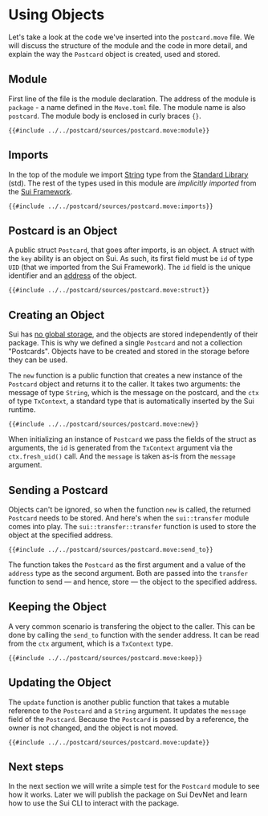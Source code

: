 # Using Objects

Let's take a look at the code we've inserted into the `postcard.move` file. We will discuss the structure of the module and the code in more detail, and explain the way the `Postcard` object is created, used and stored.

## Module

First line of the file is the module declaration. The address of the module is `package` - a name defined in the `Move.toml` file. The module name is also `postcard`. The module body is enclosed in curly braces `{}`.

```move
{{#include ../../postcard/sources/postcard.move:module}}
```

## Imports

In the top of the module we import [String](./../basic-syntax/string.md) type from the [Standard Library](./../basic-syntax/standard-library.md) (std). The rest of the types used in this module are *implicitly imported* from the [Sui Framework](./../programmability/sui-framework.md).
```move
{{#include ../../postcard/sources/postcard.move:imports}}
```

## Postcard is an Object

A public struct `Postcard`, that goes after imports, is an object. A struct with the `key` ability is an object on Sui. As such, its first field must be `id` of type `UID` (that we imported from the Sui Framework). The `id` field is the unique identifier and an [address](../concepts/address.md) of the object.

<!-- TODO: better wording -->

```move
{{#include ../../postcard/sources/postcard.move:struct}}
```

## Creating an Object

Sui has [no global storage](./../concepts/object-model.md), and the objects are stored independently of their package. This is why we defined a single `Postcard` and not a collection "Postcards". Objects have to be created and stored in the storage before they can be used.

The `new` function is a public function that creates a new instance of the `Postcard` object and returns it to the caller. It takes two arguments: the message of type `String`, which is the message on the postcard, and the `ctx` of type `TxContext`, a standard type that is automatically inserted by the Sui runtime.

```move
{{#include ../../postcard/sources/postcard.move:new}}
```

When initializing an instance of `Postcard` we pass the fields of the struct as arguments, the `id` is generated from the `TxContext` argument via the `ctx.fresh_uid()` call. And the `message` is taken as-is from the `message` argument.

## Sending a Postcard

Objects can't be ignored, so when the function `new` is called, the returned `Postcard` needs to be stored. And here's when the `sui::transfer` module comes into play. The `sui::transfer::transfer` function is used to store the object at the specified address.

```move
{{#include ../../postcard/sources/postcard.move:send_to}}
```

The function takes the `Postcard` as the first argument and a value of the `address` type as the second argument. Both are passed into the `transfer` function to send — and hence, store — the object to the specified address.

## Keeping the Object

A very common scenario is transfering the object to the caller. This can be done by calling the `send_to` function with the sender address. It can be read from the `ctx` argument, which is a `TxContext` type.

```move
{{#include ../../postcard/sources/postcard.move:keep}}
```

## Updating the Object

The `update` function is another public function that takes a mutable reference to the `Postcard` and a `String` argument. It updates the `message` field of the `Postcard`. Because the `Postcard` is passed by a reference, the owner is not changed, and the object is not moved.

```move
{{#include ../../postcard/sources/postcard.move:update}}
```

## Next steps

In the next section we will write a simple test for the `Postcard` module to see how it works. Later we will publish the package on Sui DevNet and learn how to use the Sui CLI to interact with the package.
